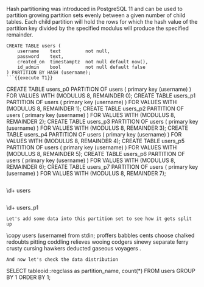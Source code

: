 Hash partitioning was introduced in PostgreSQL 11 and can be used to partition growing partition sets evenly between a given number of child tables. Each child partition will hold the rows for which the hash value of the partition key divided by the specified modulus will produce the specified remainder.
```
CREATE TABLE users (
    username    text         not null,
    password    text,
    created_on  timestamptz  not null default now(),
    id_admin    bool         not null default false
) PARTITION BY HASH (username); 
```{{execute T1}}
```
CREATE TABLE users_p0 PARTITION OF users ( primary key (username) ) FOR VALUES WITH (MODULUS 8, REMAINDER 0);
CREATE TABLE users_p1 PARTITION OF users ( primary key (username) ) FOR VALUES WITH (MODULUS 8, REMAINDER 1);
CREATE TABLE users_p2 PARTITION OF users ( primary key (username) ) FOR VALUES WITH (MODULUS 8, REMAINDER 2);
CREATE TABLE users_p3 PARTITION OF users ( primary key (username) ) FOR VALUES WITH (MODULUS 8, REMAINDER 3);
CREATE TABLE users_p4 PARTITION OF users ( primary key (username) ) FOR VALUES WITH (MODULUS 8, REMAINDER 4);
CREATE TABLE users_p5 PARTITION OF users ( primary key (username) ) FOR VALUES WITH (MODULUS 8, REMAINDER 5);
CREATE TABLE users_p6 PARTITION OF users ( primary key (username) ) FOR VALUES WITH (MODULUS 8, REMAINDER 6);
CREATE TABLE users_p7 PARTITION OF users ( primary key (username) ) FOR VALUES WITH (MODULUS 8, REMAINDER 7);
```{{execute T1}}
```
\d+ users
```{{execute T1}}
```
\d+ users_p1
```{{execute T1}}
Let's add some data into this partition set to see how it gets split up
```
\copy users (username) from stdin;
proffers
babbles
cents
choose
chalked
redoubts
pitting
coddling
relieves
wooing
codgers
sinewy
separate
ferry
crusty
cursing
hawkers
deducted
gaseous
voyagers
\.
```{{execute T1}}
And now let's check the data distribution
```
SELECT tableoid::regclass as partition_name, count(*) FROM users GROUP BY 1 ORDER BY 1;
```{{execute T1}}
